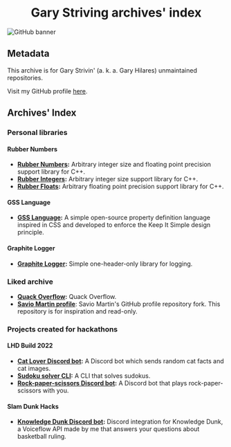 <h1 align="center">Gary Striving archives' index</h1>

![GitHub banner](https://user-images.githubusercontent.com/46727048/152216465-b97e0398-b157-4ba2-a2f4-64cb707806bf.jpg)
## Metadata
This archive is for Gary Strivin' (a. k. a. Gary Hilares) unmaintained repositories.

Visit my GitHub profile [here](https://github.com/GaryHilares).
## Archives' Index
### Personal libraries
#### Rubber Numbers
- **[Rubber Numbers](https://github.com/GaryHilaresArchive/Rubber-Numbers):** Arbitrary integer size and floating point precision support library for C++.
- **[Rubber Integers](https://github.com/GaryHilaresArchive/Rubber-Integers):** Arbitrary integer size support library for C++.
- **[Rubber Floats](https://github.com/GaryHilaresArchive/Rubber-Floats):** Arbitrary floating point precision support library for C++.
#### GSS Language
- **[GSS Language](https://github.com/GaryHilaresArchive/GSS-Language):** A simple open-source property definition language inspired in CSS and developed to enforce the Keep It Simple design principle. 
#### Graphite Logger
- **[Graphite Logger](https://github.com/GaryHilaresArchive/Graphite-Logger):** Simple one-header-only library for logging.
### Liked archive
- **[Quack Overflow](https://github.com/GaryHilaresArchive/quackoverflow):** Quack Overflow.
- **[Savio Martin profile](https://github.com/GaryHilaresArchive/saviomartin-profile)**: Savio Martin's GitHub profile repository fork. This repository is for inspiration and read-only.
### Projects created for hackathons
#### LHD Build 2022
- **[Cat Lover Discord bot](https://github.com/GaryHilaresArchive/lhdbuild2022-cat-lover-discord-bot):** A Discord bot which sends random cat facts and cat images.
- **[Sudoku solver CLI](https://github.com/GaryHilaresArchive/lhdbuild2022-sudoku-solver-cli):** A CLI that solves sudokus.
- **[Rock-paper-scissors Discord bot](https://github.com/GaryHilaresArchive/lhdbuild2022-rock-paper-scissors-discord-bot):** A Discord bot that plays rock-paper-scissors with you.
#### Slam Dunk Hacks
- **[Knowledge Dunk Discord bot](https://github.com/GaryHilaresArchive/Knowledge-Dunk-Discord-Bot):** Discord integration for Knowledge Dunk, a Voiceflow API made by me that answers your questions about basketball ruling.
